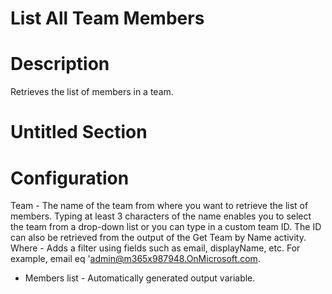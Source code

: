 ﻿# List All Team Members

# Description

Retrieves the list of members in a team.

# Untitled Section

# Configuration

Team - The name of the
                        team from where you want to retrieve the list of members. Typing at least 3
                        characters of the name enables you to select the team from a drop-down list
                        or you can type in a custom team ID. The ID can also be retrieved from the
                        output of the Get Team by Name activity. Where - Adds a filter
                        using fields such as email, displayName, etc. For example,
                            email eq 'admin@m365x987948.OnMicrosoft.com.









* Members list - Automatically generated output variable.
